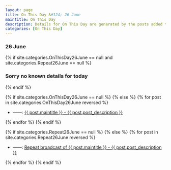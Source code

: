 ```yaml
---
layout: page
title: On This Day &#124; 26 June
maintitle: On This Day
description: Details for On This Day are genarated by the posts added to the website so the content is subject to changes/updates over time.
categories: [On This Day]
---
```


<h3>26 June</h3>

{% if site.categories.OnThisDay26June == null and site.categories.Repeat26June == null %}
  <h3>Sorry no known details for today</h3>
{% endif %}

{% if site.categories.OnThisDay26June == null %}
{% else %}
{% for post in site.categories.OnThisDay26June reversed %}
<ul>
<li> ——: <a href="{{ post.url }}">{{ post.maintitle }} - {{ post.post_description }}</a></li>
</ul>
{% endfor %}
{% endif %}

{% if site.categories.Repeat26June == null %}
{% else %}
{% for post in site.categories.Repeat26June reversed %}
<ul>
<li> ——: <a href="{{ post.url }}">Repeat broadcast of {{ post.maintitle }} - {{ post.post_description }}</a></li>
</ul>
{% endfor %}
{% endif %}
